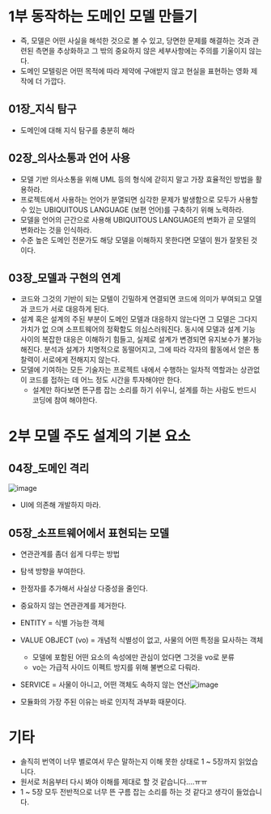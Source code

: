 # 1부 동작하는 도메인 모델 만들기

- 즉, 모델은 어떤 사실을 해석한 것으로 볼 수 있고, 당면한 문제를 해결하는 것과 관 련된 측면을 추상화하고 그 밖의 중요하지 않은 세부사항에는 주의를 기울이지 않는다. 
- 도메인 모텔링은 어떤 목적에 따라 제약에 구애받지 않고 현실을 표현하는 영화 제작에 더 가깝다.

## 01장_지식 탐구

- 도메인에 대해 지식 탐구를 충분히 해라

## 02장_의사소통과 언어 사용

- 모델 기반 의사소통을 위해 UML 등의 형식에 갇히지 말고 가장 효율적인 방법을 활용하라.
- 프로젝트에서 사용하는 언어가 분열되면 심각한 문제가 발생함으로 모두가 사용할 수 있는 UBIQUITOUS LANGUAGE (보편 언어)를 구축하기 위해 노력하라.
- 모델을 언어의 근간으로 사용해 UBIQUITOUS LANGUAGE의 변화가 곧 모델의 변화라는 것을 인식하라.
- 수준 높은 도메인 전문가도 해당 모델을 이해하지 못한다면 모델이 뭔가 잘못된 것이다.

## 03장_모델과 구현의 연계

-  코드와 그것의 기반이 되는 모텔이 긴밀하게 연결되면 코드에 의미가 부여되고 모델과 코드가 서로 대응하게 된다.
- 설계 혹은 설계의 주된 부분이 도메인 모델과 대응하지 않는다면 그 모델은 그다지 가치가 없 으며 소프트웨어의 정확함도 의심스러워진다. 동시에 모델과 설계 기능 사이의 복잡한 대응은 이해하기 힘들고, 실제로 설계가 변경되면 유지보수가 불가능해진다. 분석과 설계가 치명적으로 동떨어지고, 그에 따라 각자의 활동에서 얻은 통찰력이 서로에게 전해지지 않는다.
- 모델에 기여하는 모든 기술자는 프로젝트 내에서 수행하는 일차적 역할과는 상관없이 코드를 접하는 데 어느 정도 시간을 투자해야만 한다.
  - 설계만 하다보면 뜬구름 잡는 소리를 하기 쉬우니, 설계를 하는 사람도 반드시 코딩에 참여 해야한다.



# 2부 모델 주도 설계의 기본 요소

## 04장_도메인 격리

![image](https://github.com/AUSG/2023-book-study/assets/60743304/e6738181-c81d-4e32-9125-f86a3add093a)

- UI에 의존해 개발하지 마라.

## 05장_소프트웨어에서 표현되는 모델

-  연관관계를 좀더 쉽게 다루는 방법
  - 탐색 방향을 부여한다.
  - 한정자를 추가해서 사실상 다중성을 줄인다.
  - 중요하지 않는 연관관계를 제거한다.
- ENTITY = 식별 가능한 객체
- VALUE OBJECT (vo) = 개념적 식별성이 없고, 사물의 어떤 특정을 묘사하는 객체
  - 모델에 포함된 어떤 요소의 속성에만 관심이 었다면 그것을 vo로 분류
  - vo는 가급적 사이드 이펙트 방지를 위해 불변으로 다뤄라.
- SERVICE = 사물이 아니고, 어떤 객체도 속하지 않는 연산![image](https://github.com/AUSG/2023-book-study/assets/60743304/8b8fc512-2836-4628-baf6-e99ad6baef75)

- 모듈화의 가장 주된 이유는 바로 인지적 과부화 때문이다.

# 기타

- 솔직히 번역이 너무 별로여서 무슨 말하는지 이해 못한 상태로 1 ~ 5장까지 읽었습니다.
- 원서로 처음부터 다시 봐야 이해를 제대로 할 것 같습니다….ㅠㅠ
- 1 ~ 5장 모두 전반적으로 너무 뜬 구름 잡는 소리를 하는 것 같다고 생각이 들었습니다.
